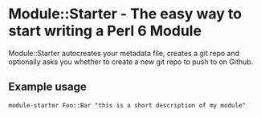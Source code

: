 # Module::Starter - The easy way to start writing a Perl 6 Module

Module::Starter autocreates your metadata file, creates a git
repo and optionally asks you whether to create a new git repo
to push to on Github.

## Example usage

    module-starter Foo::Bar "this is a short description of my module"
